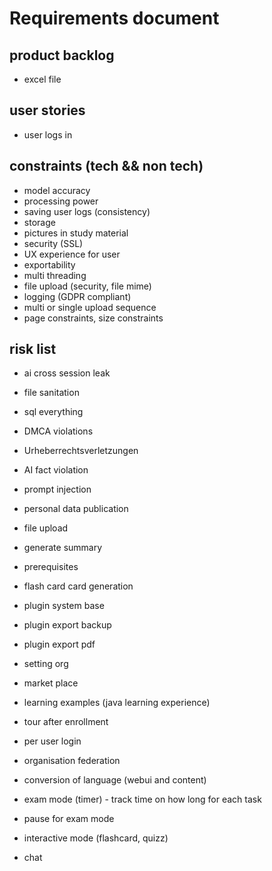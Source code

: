 # Requirements document
## product backlog
- excel file
## user stories
- user logs in 
## constraints (tech && non tech)
- model accuracy
- processing power
- saving user logs (consistency)
- storage
- pictures in study material
- security (SSL)
- UX experience for user
- exportability
- multi threading
- file upload (security, file mime)
- logging (GDPR compliant)
- multi or single upload sequence
- page constraints, size constraints
 
## risk list

- ai cross session leak
- file sanitation
- sql everything
- DMCA violations
- Urheberrechtsverletzungen
- AI fact violation
- prompt injection
- personal data publication


- file upload
- generate summary
- prerequisites
- flash card card generation
- plugin system base
- plugin export backup
- plugin export pdf
- setting org
- market place
- learning examples (java learning experience)
- tour after enrollment
- per user login
- organisation federation
- conversion of language (webui and content)
- exam mode (timer) - track time on how long for each task
- pause for exam mode
- interactive mode (flashcard, quizz)
- chat 